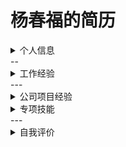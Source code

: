 # 杨春福的简历

<details>
<summary>个人信息</summary>
![头像](http://ww3.sinaimg.cn/mw690/006nRIk4jw1f47w4c4ejlj302w04tdfu.jpg)
**姓名**:杨春福
**手机**:13411932317
**邮箱**:13411932317@163.com
**首页**:http://www.cnblogs.com/jordanYang/
**社区**:https://github.com/MichaelJordanYang
**学历**:本科
**工作经验**:一年半
**工作状态**:已经离职,可随时上岗
</details>
--
<details>
<summary>工作经验</summary>

时间 | 公司 | 部门 | 职位 | 岗位职责
--- | --- | --- | --- | ---
**2015-04** 至 **2016-05** | 惠州半城传媒有限公司 | 移动开发部 | iOS开发工程师 | UI界面搭建与功能开发优化

</details>
---
<details>
<summary>公司项目经验</summary>

**1. [吃喝惠州](https://itunes.apple.com/cn/app/chi-he-hui-zhou/id962246564?mt=8)(2014-10~2015-3)**
>吃喝惠州App是惠州美食、消费、购物、集优惠资讯、生活分享、交流互动和美食消费为一体的App.

**项目职责**

* 团队开发(负责推荐主界面搭建以及设计圈子界面模块,代码的开发,确定产品UI和后期调试,产品后期配合其他部门进行bug的修复和测试,最后协助项目经理对整体架构搭建以及相关证书配置,负责项目后期产品更新迭代)

**技术要点**

* 项目整体使用MVC开发模式,使用单利,通知,代理,工厂等设计模式.
* 推荐界面使用自己封装好的框架,图片轮播功能; 
* 自定义UITableViewCell及性能优化;AFN网络请求;
* 使用JSON数据的解析,与SDWebImage框架对图片进行缓存;上传下载数据使用封装好的工具类进行传输;
* 顶部的导航栏使用UISearchbar检索帖子、文章、用户,显示搜索的结果.
* 集成支付宝支付，微信支付功能，
* 使用了极光推送，友盟统计和友盟分享SDK第三方登陆,优化用户分享体验
* 使用UIImageWriteToSavedPhotosAlbum往照片库里面储存图片
* 福利模块导航栏自定义二维码功能封装重构
* 使用单例对网络请求AFNNetworking框架中的AFHTTPSessionManager进行封装,用block回调实现异步处理网络请求.


**2. [窝窝折](https://itunes.apple.com/cn/app/wo-wo-zhe-wo-wo-duo-bao-you/id990596285?mt=8)(2015-5~2015-9)**
>手机窝窝折是一款满足用户生活消费和线上购物需求的应用软件,集服装、家居、母婴、鞋包、配饰、美食等于一体的移动应用。

**项目职责**

* 在该项目中(负责主要界面的框架搭建,封装部分功能以及首页界面代码的编写和UI设计),4个月完成5个迭代版本。

**技术要点**

* 项目引导页业务逻辑的设计以及性能优化.
* 统一设置返回按钮和全局滑动返回.
* 自定义下拉刷新.
* 自定义tableview的headerView和footerView.
* 使用自己封装的图片轮播器,实现首页顶部tableHeaderView.
* 封装AFNetworking第三方框架.
* 监听滑动偏移量,实现点击按钮回到顶部的功能.
* 热门搜索功能,自定义搜索工具类继承UITextField实现.
* 第三方授权登录集成友盟SDK.

**3. [薏米医生](https://itunes.apple.com/cn/app/yi-mi-yi-sheng/id595593149?mt=8)(2015-9~2016-5)**
 
 **项目描述**
 
 > 薏米医生是一款医疗性质的应用软件，提供移动问诊、健康咨询、贴心就医等个性化服务，将“私人医生”带入用户家庭。
 
 **项目职责**
 
 * 团队开发(负责首页界面的搭建和头条界面的代码编写工作, 根据产品设计，进行高质量的软件开发和持续性能优化)
 
 **技术要点**
 * 整体架构采用史前MVC设计模式.
 * 封装成单例类`UIApplication、NSUserDefaults`将用户数据管理，用户的信息需要全局使用。
 * 清除缓存功能的实现.
 * 封装AFNetworking第三方框架请求数据.
 * 自定义下拉刷新和上拉加载功能.
 * 通过Quartz2D图形上下文对圆形头像的处理.
 * 字典转模型细节处理.
 * 监听状态栏的点击.
 * 封装扫一扫功能.
 
</details>

<details>
<summary>专项技能</summary>

* 熟悉使用`C/Objective-C/Swift`语言编程,并且使用`Xcode`工具进行开发;
* 熟悉`MVC`、代理、单例、观察者等常用设计模式;
* 熟练使用`Xib`、`Storyboard`结合纯代码进行开发;
* 熟练使用第三方库管理工具`CocoaPods`.
* 熟悉友盟第三方登录`SDK`和百度地图的集成;
* 熟悉融云即时通讯SDK和集成支付宝、微信支付的支付功能
* 熟悉XML、JSON的使用,用于网络数据传输和解析;
* 熟悉使用`SVN`、`Git`源代码管理工具进行团队开发;
* 熟悉`iOS`网络通信机制、多线程、UI界面交互、数据库存储、等;
* 熟悉`iPhone`、`iPad`应用开发流程，和对`iPhone`、`iPad`进行屏幕尺寸和版本的适配。
* 了解HTML5,JS,CSS,jQuery.
* 了解React-Native之iOS与Android之间的跨平台开发,即可运行在安卓,亦可运行在iPhone上. 
* 了解`OC`的`runtime`的运行机制和内存管理;
* 了解APNs苹果推送通知服务



</details>
---
<details>
<summary>自我评价</summary>
>
我是一个乐观自信的人，无论做什么事情都会全力以赴，不留遗憾，`人生可以有后悔，但别有遗憾`我热爱生活，热爱学习，对未知的明天充满好奇。对于程序员这份工作,我认为带给我最大的收获是让我思考的有逻辑，去得到想要的结果，潜移默化的让我对人生的态度也有了某些转变。我喜欢一切美好的事物，永远都保持着一种乐观积极的心态。这就是我，相信自己相信知识。
我在闲暇的时候会学习新的技术和朋友同事交流.现在也是`CSDN`、博客园、`Github`、`CocoaChina`、`Stack Overflow`等技术交流网站的常客。能够使用Objective-C进行开发,对Swift有一定的了解使用.闲暇的时候也会写**[我的博客地址]
(http://www.cnblogs.com/jordanYang/)**分享和学习知识.
       工作积极进取,态度认真、爱好运动，喜欢打篮球，乒乓球，台球,等体育运动,希望可以寻求有共同爱好的团队.
>
           
</details>



